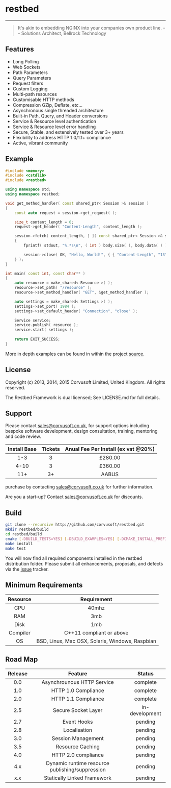 # restbed

----------

> It's akin to embedding NGINX into your companies own product line.
>                                                       -- Solutions Architect, Bellrock Technology

## Features

 - Long Polling
 - Web Sockets
 - Path Parameters
 - Query Parameters
 - Request filters
 - Custom Logging
 - Multi-path resources
 - Customisable HTTP methods
 - Compression GZip, Deflate, etc...
 - Asynchronous single threaded architecture
 - Built-in Path, Query, and Header conversions
 - Service & Resource level authentication
 - Service & Resource level error handling
 - Secure, Stable, and extensively tested over 3+ years
 - Flexibility to address HTTP 1.0/1.1+ compliance
 - Active, vibrant community

## Example

```C++
#include <memory>
#include <cstdlib>
#include <restbed>

using namespace std;
using namespace restbed;

void get_method_handler( const shared_ptr< Session >& session )
{
    const auto request = session->get_request( );

    size_t content_length = 0;
    request->get_header( "Content-Length", content_length );

    session->fetch( content_length, [ ]( const shared_ptr< Session >& session, const Bytes& body )
    {
        fprintf( stdout, "%.*s\n", ( int ) body.size( ), body.data( ) );

        session->close( OK, "Hello, World!", { { "Content-Length", "13" } } );
    } );
}

int main( const int, const char** )
{
    auto resource = make_shared< Resource >( );
    resource->set_path( "/resource" );
    resource->set_method_handler( "GET", &get_method_handler );

    auto settings = make_shared< Settings >( );
    settings->set_port( 1984 );
    settings->set_default_header( "Connection", "close" );

    Service service;
    service.publish( resource );
    service.start( settings );
    
    return EXIT_SUCCESS;
}
```

More in depth examples can be found in within the project [source](https://github.com/Corvusoft/restbed/tree/master/example).

## License

Copyright (c) 2013, 2014, 2015 Corvusoft Limited, United Kingdom. All rights reserved. 

The Restbed Framework is dual licensed; See LICENSE.md for full details.

## Support

Please contact sales@corvusoft.co.uk, for support options including bespoke software development, design consultation, training, mentoring and code review.

| Install Base   |        Tickets      |   Anual Fee Per Install (ex vat @20%)   |
| :------------: |:-------------------:|:---------------------------------------:| 
|     1-3        |          3          |                £280.00                  | 
|     4-10       |          3          |                £360.00                  |
|     11+        |          3+         |                 AABUS                   |                

purchase by contacting sales@corvusoft.co.uk for further information.

Are you a start-up?
Contact sales@corvusoft.co.uk for discounts.

## Build


```bash
git clone --recursive http://github.com/corvusoft/restbed.git
mkdir restbed/build
cd restbed/build
cmake [-DBUILD_TESTS=YES] [-DBUILD_EXAMPLES=YES] [-DCMAKE_INSTALL_PREFIX=/output-directory] ..
make install
make test
```

You will now find all required components installed in the restbed distribution folder.  Please submit all enhancements, proposals, and defects via the [issue](http://github.com/corvusoft/restbed/issues) tracker.

## Minimum Requirements

|     Resource   |                   Requirement                   |
|:--------------:|:-----------------------------------------------:| 
|       CPU      |                    40mhz                        |
|       RAM      |                     3mb                         |
|       Disk     |                     1mb                         |
|     Compiler   |          C++11 compliant or above               |
|        OS      | BSD, Linux, Mac OSX, Solaris, Windows, Raspbian |

## Road Map

|   Release   |                   Feature                       |      Status     |
|:-----------:|:-----------------------------------------------:|:---------------:| 
|     0.0     |         Asynchrounous HTTP Service              |     complete    |
|     1.0     |             HTTP 1.0 Compliance                 |     complete    |
|     2.0     |             HTTP 1.1 Compliance                 |     complete    |
|     2.5     |             Secure Socket Layer                 |  in-development |
|     2.7     |                 Event Hooks                     |     pending     |
|     2.8     |                 Localisation                    |     pending     |
|     3.0     |             Session Management                  |     pending     |
|     3.5     |               Resource Caching                  |     pending     |
|     4.0     |             HTTP 2.0 compliance                 |     pending     |
|     4.x     | Dynamic runtime resource publishing/suppression |     pending     |
|     x.x     |         Statically Linked Framework             |     pending     |
